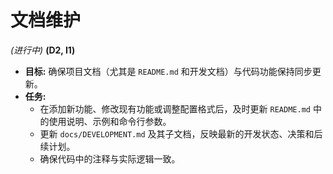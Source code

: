 # 文档维护

*(进行中)* **(D2, I1)**

*   **目标:** 确保项目文档（尤其是 `README.md` 和开发文档）与代码功能保持同步更新。
*   **任务:**
    *   在添加新功能、修改现有功能或调整配置格式后，及时更新 `README.md` 中的使用说明、示例和命令行参数。
    *   更新 `docs/DEVELOPMENT.md` 及其子文档，反映最新的开发状态、决策和后续计划。
    *   确保代码中的注释与实际逻辑一致。